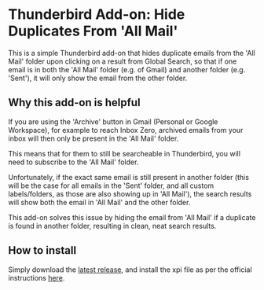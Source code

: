 # Thunderbird Add-on: Hide Duplicates From 'All Mail'
This is a simple Thunderbird add-on that hides duplicate emails from the 'All Mail' folder upon clicking on a result from Global Search, so that if one email is in both the 'All Mail' folder (e.g. of Gmail) and another folder (e.g. 'Sent'), it will only show the email from the other folder.

## Why this add-on is helpful
If you are using the 'Archive' button in Gmail (Personal or Google Workspace), for example to reach Inbox Zero, archived emails from your inbox will then only be present in the 'All Mail' folder. 

This means that for them to still be searcheable in Thunderbird, you will need to subscribe to the 'All Mail' folder. 

Unfortunately, if the exact same email is still present in another folder (this will be the case for all emails in the 'Sent' folder, and all custom labels/folders, as those are also showing up in 'All Mail'), the search results will show both the email in 'All Mail' and the other folder. 

This add-on solves this issue by hiding the email from 'All Mail' if a duplicate is found in another folder, resulting in clean, neat search results.

## How to install
Simply download the [latest release](https://github.com/mayerwin/thunderbird-hide-all-mail-duplicates/releases), and install the xpi file as per the official instructions [here](https://support.mozilla.org/en-US/kb/installing-addon-thunderbird#w_a-slightly-less-ideal-case-install-from-a-downloaded-xpi-file).
